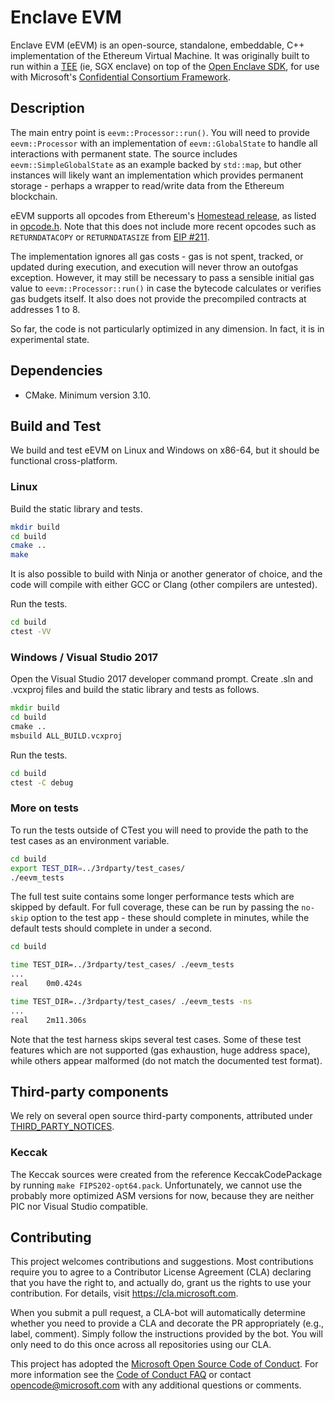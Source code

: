 # Enclave EVM

Enclave EVM (eEVM) is an open-source, standalone, embeddable, C++ implementation of the Ethereum Virtual Machine. It was originally built to run within a [TEE](https://en.wikipedia.org/wiki/Trusted_execution_environment) (ie, SGX enclave) on top of the [Open Enclave SDK](https://openenclave.io/sdk/), for use with Microsoft's [Confidential Consortium Framework](https://github.com/Microsoft/CCF).

## Description

The main entry point is `eevm::Processor::run()`. You will need to provide `eevm::Processor` with an implementation of `eevm::GlobalState` to handle all interactions with permanent state. The source includes `eevm::SimpleGlobalState` as an example backed by `std::map`, but other instances will likely want an implementation which provides permanent storage - perhaps a wrapper to read/write data from the Ethereum blockchain.

eEVM supports all opcodes from Ethereum's [Homestead release](http://ethdocs.org/en/latest/introduction/the-homestead-release.html), as listed in [opcode.h](include/opcode.h). Note that this does not include more recent opcodes such as `RETURNDATACOPY` or `RETURNDATASIZE` from [EIP #211](https://github.com/ethereum/EIPs/pull/211).

The implementation ignores all gas costs - gas is not spent, tracked, or updated during execution, and execution will never throw an outofgas exception. However, it may still be necessary to pass a sensible initial gas value to `eevm::Processor::run()` in case the bytecode calculates or verifies gas budgets itself. It also does not provide the precompiled contracts at addresses 1 to 8.

So far, the code is not particularly optimized in any dimension. In fact, it is in experimental state.

## Dependencies

* CMake. Minimum version 3.10.

## Build and Test

We build and test eEVM on Linux and Windows on x86-64, but it should be functional cross-platform.

### Linux

Build the static library and tests.

```bash
mkdir build
cd build
cmake ..
make
```

It is also possible to build with Ninja or another generator of choice, and the code will compile with either GCC or Clang (other compilers are untested).

Run the tests.

```bash
cd build
ctest -VV
```

### Windows / Visual Studio 2017

Open the Visual Studio 2017 developer command prompt. Create .sln and .vcxproj files and build the static library and tests as follows.

```cmd
mkdir build
cd build
cmake ..
msbuild ALL_BUILD.vcxproj
```

Run the tests.

```cmd
cd build
ctest -C debug
```

### More on tests

To run the tests outside of CTest you will need to provide the path to the test cases as an environment variable.

```bash
cd build
export TEST_DIR=../3rdparty/test_cases/
./eevm_tests
```

The full test suite contains some longer performance tests which are skipped by default. For full coverage, these can be run by passing the `no-skip` option to the test app - these should complete in minutes, while the default tests should complete in under a second.

```bash
cd build

time TEST_DIR=../3rdparty/test_cases/ ./eevm_tests
...
real    0m0.424s

time TEST_DIR=../3rdparty/test_cases/ ./eevm_tests -ns
...
real    2m11.306s
```

Note that the test harness skips several test cases. Some of these test features which are not supported (gas exhaustion, huge address space), while others appear malformed (do not match the documented test format).

## Third-party components

We rely on several open source third-party components, attributed under [THIRD_PARTY_NOTICES](THIRD_PARTY_NOTICES.txt).

### Keccak

The Keccak sources were created from the reference KeccakCodePackage by running `make FIPS202-opt64.pack`. Unfortunately, we cannot use the probably more optimized ASM versions for now, because they are neither PIC nor Visual Studio compatible.

## Contributing

This project welcomes contributions and suggestions. Most contributions require you to
agree to a Contributor License Agreement (CLA) declaring that you have the right to,
and actually do, grant us the rights to use your contribution. For details, visit
https://cla.microsoft.com.

When you submit a pull request, a CLA-bot will automatically determine whether you need
to provide a CLA and decorate the PR appropriately (e.g., label, comment). Simply follow the
instructions provided by the bot. You will only need to do this once across all repositories using our CLA.

This project has adopted the [Microsoft Open Source Code of Conduct](https://opensource.microsoft.com/codeofconduct/).
For more information see the [Code of Conduct FAQ](https://opensource.microsoft.com/codeofconduct/faq/)
or contact [opencode@microsoft.com](mailto:opencode@microsoft.com) with any additional questions or comments.
